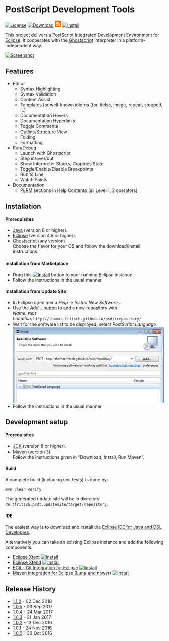 # PostScript Development Tools

[![License](https://img.shields.io/badge/license-GPL%203.0-blue.svg)](http://www.gnu.org/licenses/gpl-3.0)
[![Download](https://api.bintray.com/packages/thomas-fritsch/eclipse/psdt/images/download.svg)](https://bintray.com/thomas-fritsch/eclipse/psdt/_latestVersion)
[![News Feed](rss-20.png "News Feed")](https://github.com/thomas-fritsch/psdt/releases.atom)
[![Install](http://marketplace.eclipse.org/misc/installbutton.png "Drag to your running Eclipse workspace to install PSDT")](http://marketplace.eclipse.org/marketplace-client-intro?mpc_install=3162861)

This project delivers a [PostScript](https://en.wikipedia.org/wiki/PostScript) Integrated Development Environment for
[Eclipse](http://www.eclipse.org/). It cooperates with the [Ghostscript](https://ghostscript.com) interpreter in a
platform-independent way.

[![Screenshot](http://thomas-fritsch.github.io/psdt/images/debugging.png)](http://thomas-fritsch.github.io/psdt/)

## Features

* Editor
	* Syntax Highlighting
	* Syntax Validation
	* Content Assist
	* Templates for well-known idioms (for, ifelse, image, repeat, stopped, ...)
	* Documentation Hovers
	* Documentation Hyperlinks
	* Toggle Comments
	* Outline/Structure View
	* Folding
	* Formatting
* Run/Debug
	* Launch with Ghostscript
	* Step in/over/out
	* Show Interpreter Stacks, Graphics State
	* Toggle/Enable/Disable Breakpoints
	* Run to Line
	* Watch Points
* Documentation
	* [PLRM](https://www.adobe.com/products/postscript/pdfs/PLRM.pdf)
	  sections in Help Contents (all Level 1, 2 operators)

## Installation

#### Prerequisites

* [Java](https://www.java.com/) (version 8 or higher).
* [Eclipse](http://www.eclipse.org) (version 4.6 or higher).
* [Ghostscript](http://ghostscript.com/download/gsdnld.html) (any version).  
  Choose the flavor for your OS and follow the download/install instructions.

#### Installation from Marketplace

* Drag this [![Install](http://marketplace.eclipse.org/misc/installbutton.png
  "Drag to your running Eclipse workspace to install PSDT")](http://marketplace.eclipse.org/marketplace-client-intro?mpc_install=3162861)
  button to your running Eclipse instance
* Follow the instructions in the usual manner

#### Installation from Update Site

* In Eclipse open menu _Help_ -> _Install New Software..._
* Use the _Add..._ button to add a new repository with  
  _Name:_ `PSDT`  
  _Location:_ `http://thomas-fritsch.github.io/psdt/repository/` 
* Wait for the software list to be displayed, select _PostScript Language_
  ![Install](install.png)
* Follow the instructions in the usual manner

## Development setup

#### Prerequisites

* [JDK](http://www.oracle.com/technetwork/java/javase/downloads/) (version 8 or higher).
* [Maven](http://maven.apache.org/) (version 3).  
  Follow the instructions given in "Download, Install, Run Maven".

#### Build

A complete build (including unit tests) is done by:

    mvn clean verify

The generated update site will be in directory `de.tfritsch.psdt.updatesite/target/repository`.

#### IDE

The easiest way is to download and install the [Eclipse IDE for Java and DSL Developers](http://www.eclipse.org/downloads/packages/eclipse-ide-java-and-dsl-developers/neon1a).

Alternatively you can take an existing Eclipse instance and add the following components:

* [Eclipse Xtext](http://marketplace.eclipse.org/content/eclipse-xtext)
  [![Install](http://marketplace.eclipse.org/misc/installbutton.png "Drag and drop into a running Eclipse workspace to install Eclipse Xtext")](http://marketplace.eclipse.org/marketplace-client-intro?mpc_install=1073)
* [Eclipse Xtend](http://marketplace.eclipse.org/content/eclipse-xtend)
  [![Install](http://marketplace.eclipse.org/misc/installbutton.png "Drag and drop into a running Eclipse workspace to install Eclipse Xtend")](http://marketplace.eclipse.org/marketplace-client-intro?mpc_install=148396)
* [EGit - Git Integration for Eclipse](http://marketplace.eclipse.org/content/egit-git-integration-eclipse)
  [![Install](http://marketplace.eclipse.org/misc/installbutton.png "Drag and drop into a running Eclipse workspace to install EGit - Git Integration for Eclipse")](http://marketplace.eclipse.org/marketplace-client-intro?mpc_install=1336)
* [Maven Integration for Eclipse (Luna and newer)](http://marketplace.eclipse.org/content/maven-integration-eclipse-luna-and-newer)
  [![Install](http://marketplace.eclipse.org/misc/installbutton.png "Drag and drop into a running Eclipse workspace to install Maven Integration for Eclipse (Luna and newer)")](http://marketplace.eclipse.org/marketplace-client-intro?mpc_install=252)

## Release History

* [1.1.0](https://github.com/thomas-fritsch/psdt/releases/tag/1.1.0) - 02 Dec 2018
* [1.0.5](https://github.com/thomas-fritsch/psdt/releases/tag/1.0.5) - 03 Sep 2017
* [1.0.4](https://github.com/thomas-fritsch/psdt/releases/tag/1.0.4) - 24 Mar 2017
* [1.0.3](https://github.com/thomas-fritsch/psdt/releases/tag/1.0.3) - 21 Jan 2017
* [1.0.2](https://github.com/thomas-fritsch/psdt/releases/tag/1.0.2) - 13 Dec 2016
* [1.0.1](https://github.com/thomas-fritsch/psdt/releases/tag/1.0.1) - 24 Nov 2016
* [1.0.0](https://github.com/thomas-fritsch/psdt/releases/tag/1.0.0) - 30 Oct 2016
